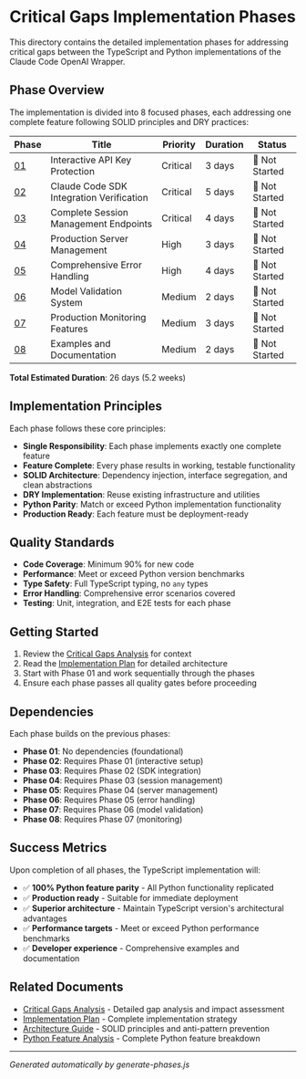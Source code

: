 # Critical Gaps Implementation Phases

This directory contains the detailed implementation phases for addressing critical gaps between the TypeScript and Python implementations of the Claude Code OpenAI Wrapper.

## Phase Overview

The implementation is divided into 8 focused phases, each addressing one complete feature following SOLID principles and DRY practices:

| Phase                                                      | Title                                    | Priority | Duration | Status         |
| ---------------------------------------------------------- | ---------------------------------------- | -------- | -------- | -------------- |
| [01](PHASE_01_INTERACTIVE_API_KEY_PROTECTION.md)           | Interactive API Key Protection           | Critical | 3 days   | 🔴 Not Started |
| [02](PHASE_02_CLAUDE_CODE_SDK_INTEGRATION_VERIFICATION.md) | Claude Code SDK Integration Verification | Critical | 5 days   | 🔴 Not Started |
| [03](PHASE_03_COMPLETE_SESSION_MANAGEMENT_ENDPOINTS.md)    | Complete Session Management Endpoints    | Critical | 4 days   | 🔴 Not Started |
| [04](PHASE_04_PRODUCTION_SERVER_MANAGEMENT.md)             | Production Server Management             | High     | 3 days   | 🔴 Not Started |
| [05](PHASE_05_COMPREHENSIVE_ERROR_HANDLING.md)             | Comprehensive Error Handling             | High     | 4 days   | 🔴 Not Started |
| [06](PHASE_06_MODEL_VALIDATION_SYSTEM.md)                  | Model Validation System                  | Medium   | 2 days   | 🔴 Not Started |
| [07](PHASE_07_PRODUCTION_MONITORING_FEATURES.md)           | Production Monitoring Features           | Medium   | 3 days   | 🔴 Not Started |
| [08](PHASE_08_EXAMPLES_AND_DOCUMENTATION.md)               | Examples and Documentation               | Medium   | 2 days   | 🔴 Not Started |

**Total Estimated Duration**: 26 days (5.2 weeks)

## Implementation Principles

Each phase follows these core principles:

- **Single Responsibility**: Each phase implements exactly one complete feature
- **Feature Complete**: Every phase results in working, testable functionality
- **SOLID Architecture**: Dependency injection, interface segregation, and clean abstractions
- **DRY Implementation**: Reuse existing infrastructure and utilities
- **Python Parity**: Match or exceed Python implementation functionality
- **Production Ready**: Each feature must be deployment-ready

## Quality Standards

- **Code Coverage**: Minimum 90% for new code
- **Performance**: Meet or exceed Python version benchmarks
- **Type Safety**: Full TypeScript typing, no `any` types
- **Error Handling**: Comprehensive error scenarios covered
- **Testing**: Unit, integration, and E2E tests for each phase

## Getting Started

1. Review the [Critical Gaps Analysis](../CRITICAL_GAPS_ANALYSIS.md) for context
2. Read the [Implementation Plan](../CRITICAL_GAPS_IMPLEMENTATION_PLAN.md) for detailed architecture
3. Start with Phase 01 and work sequentially through the phases
4. Ensure each phase passes all quality gates before proceeding

## Dependencies

Each phase builds on the previous phases:

- **Phase 01**: No dependencies (foundational)
- **Phase 02**: Requires Phase 01 (interactive setup)
- **Phase 03**: Requires Phase 02 (SDK integration)
- **Phase 04**: Requires Phase 03 (session management)
- **Phase 05**: Requires Phase 04 (server management)
- **Phase 06**: Requires Phase 05 (error handling)
- **Phase 07**: Requires Phase 06 (model validation)
- **Phase 08**: Requires Phase 07 (monitoring)

## Success Metrics

Upon completion of all phases, the TypeScript implementation will:

- ✅ **100% Python feature parity** - All Python functionality replicated
- ✅ **Production ready** - Suitable for immediate deployment
- ✅ **Superior architecture** - Maintain TypeScript version's architectural advantages
- ✅ **Performance targets** - Meet or exceed Python performance benchmarks
- ✅ **Developer experience** - Comprehensive examples and documentation

## Related Documents

- [Critical Gaps Analysis](../CRITICAL_GAPS_ANALYSIS.md) - Detailed gap analysis and impact assessment
- [Implementation Plan](../CRITICAL_GAPS_IMPLEMENTATION_PLAN.md) - Complete implementation strategy
- [Architecture Guide](../ARCHITECTURE.md) - SOLID principles and anti-pattern prevention
- [Python Feature Analysis](../README.md) - Complete Python feature breakdown

---

_Generated automatically by generate-phases.js_
